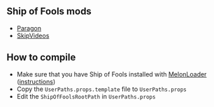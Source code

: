 ## Ship of Fools mods

* [Paragon](ParagonMod/README.md)
* [SkipVideos](SkipVideos/README.md)

## How to compile

* Make sure that you have Ship of Fools installed with [MelonLoader](https://melonwiki.xyz/) ([instructions](https://melonwiki.xyz/#/README?id=installation-on-il2cpp-games))
* Copy the `UserPaths.props.template` file to `UserPaths.props`
* Edit the `ShipOfFoolsRootPath` in `UserPaths.props`
